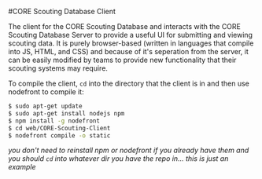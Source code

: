 #CORE Scouting Database Client

The client for the CORE Scouting Database and interacts with the CORE Scouting Database Server to provide a useful UI for submitting and viewing scouting data. It is purely browser-based (written in languages that compile into JS, HTML, and CSS) and because of it's seperation from the server, it can be easily modified by teams to provide new functionality that their scouting systems may require.

To compile the client, `cd` into the directory that the client is in and then use nodefront to compile it:
```bash
$ sudo apt-get update
$ sudo apt-get install nodejs npm
$ npm install -g nodefront
$ cd web/CORE-Scouting-Client
$ nodefront compile -o static
```
*you don't need to reinstall npm or nodefront if you already have them and you should `cd` into whatever dir you have the repo in... this is just an example*